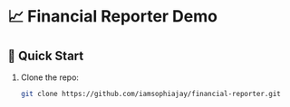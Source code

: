 # 📈 Financial Reporter Demo

## 🚀 Quick Start
1. Clone the repo:
   ```bash
   git clone https://github.com/iamsophiajay/financial-reporter.git
